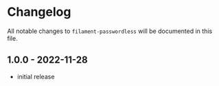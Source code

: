 # Changelog

All notable changes to `filament-passwordless` will be documented in this file.

## 1.0.0 - 2022-11-28

- initial release

